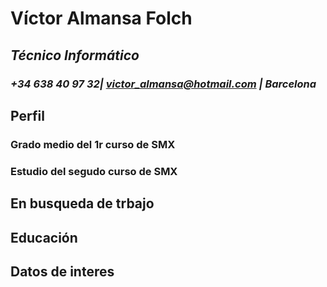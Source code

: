 # **Víctor Almansa Folch**
## ***Técnico Informático***
### *+34 638 40 97 32| victor_almansa@hotmail.com | Barcelona*
## **Perfil**
### Grado medio del 1r curso de SMX
### Estudio del segudo curso de SMX
## **En busqueda de trbajo**
###
###
###
###
## **Educación**
## **Datos de interes**
